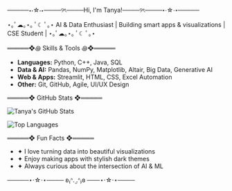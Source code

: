 ─────⋆⋅☆⋅⋆────୨ৎ────Hi, I'm Tanya!────୨ৎ────⋆⋅☆⋅⋆─────

⋆｡ﾟ☁︎｡⋆｡ ﾟ☾ ﾟ｡⋆ AI & Data Enthusiast | Building smart apps & visualizations | CSE Student | ⋆｡ﾟ☁︎｡⋆｡ ﾟ☾ ﾟ｡⋆

═════❖꩜ Skills & Tools ꩜❖═════

- **Languages:** Python, C++, Java, SQL  
- **Data & AI:** Pandas, NumPy, Matplotlib, Altair, Big Data, Generative AI  
- **Web & Apps:** Streamlit, HTML, CSS, Excel Automation  
- **Other:** Git, GitHub, Agile, UI/UX Design

═════❖ GitHub Stats ❖═════

![Tanya's GitHub Stats](https://github-readme-stats.vercel.app/api?username=Tanya290&show_icons=true&theme=dark)  


![Top Languages](https://github-readme-stats.vercel.app/api/top-langs/?username=Tanya290&layout=compact&theme=dark)

═════❖ Fun Facts ❖═════

- ✦ I love turning data into beautiful visualizations  
- ✦ Enjoy making apps with stylish dark themes  
- ✦ Always curious about the intersection of AI & ML

─────⋆⋅☆⋅⋆──── ʚ₍ᐢ. ̫.ᐢ₎ɞ ───⋆⋅☆⋅⋆────
